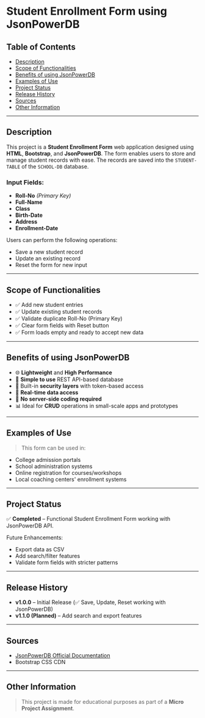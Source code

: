 # Student Enrollment Form using JsonPowerDB

## Table of Contents
- [Description](#description)
- [Scope of Functionalities](#scope-of-functionalities)
- [Benefits of using JsonPowerDB](#benefits-of-using-jsonpowerdb)
- [Examples of Use](#examples-of-use)
- [Project Status](#project-status)
- [Release History](#release-history)
- [Sources](#sources)
- [Other Information](#other-information)

---

## Description

This project is a **Student Enrollment Form** web application designed using **HTML**, **Bootstrap**, and **JsonPowerDB**. The form enables users to store and manage student records with ease. The records are saved into the `STUDENT-TABLE` of the `SCHOOL-DB` database.

### Input Fields:
- **Roll-No** *(Primary Key)*
- **Full-Name**
- **Class**
- **Birth-Date**
- **Address**
- **Enrollment-Date**

Users can perform the following operations:
- Save a new student record
- Update an existing record
- Reset the form for new input

---

## Scope of Functionalities

- ✅ Add new student entries
- ✅ Update existing student records
- ✅ Validate duplicate Roll-No (Primary Key)
- ✅ Clear form fields with Reset button
- ✅ Form loads empty and ready to accept new data

---

## Benefits of using JsonPowerDB

- 🌐 **Lightweight** and **High Performance**
- 🚀 **Simple to use** REST API-based database
- 🔐 Built-in **security layers** with token-based access
- 🔄 **Real-time data access**
- 🧠 **No server-side coding required**
- 📊 Ideal for **CRUD** operations in small-scale apps and prototypes

---

## Examples of Use

> This form can be used in:
- College admission portals
- School administration systems
- Online registration for courses/workshops
- Local coaching centers' enrollment systems

---

## Project Status

✅ **Completed** – Functional Student Enrollment Form working with JsonPowerDB API.

Future Enhancements:
- Export data as CSV
- Add search/filter features
- Validate form fields with stricter patterns

---

## Release History

- **v1.0.0** – Initial Release (✅ Save, Update, Reset working with JsonPowerDB)
- **v1.1.0 (Planned)** – Add search and export features

---

## Sources

- [JsonPowerDB Official Documentation](https://login2explore.com/jpdb/docs.html)
- Bootstrap CSS CDN

---

## Other Information

> This project is made for educational purposes as part of a **Micro Project Assignment**.

